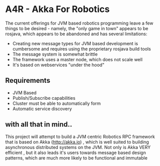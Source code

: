 # A4R - Akka For Robotics

The current offerings for JVM based robotics programming
leave a few things to be desired - namely, the "only game in town"
appears to be rosjava, which appears to be abandoned and has several limitations:
- Creating new message types for JVM based development is cumbersome and
requires using the proprietary rosjava build tools
- The message system is somewhat brittle
- The framework uses a master node, which does not scale well
- It's based on webservices "under the hood"

## Requirements
- JVM Based
- Publish/Subscribe capabilities
- Cluster must be able to automatically form
- Automatic service discovery

## with all that in mind..

 This project will attempt to build a JVM centric Robotics RPC framework
 that is based on Akka (http://akka.io) , which is well suited to building
 asynchronous distributed systems on the JVM.  Not only is Akka VERY efficient ,
  but it also leads it's users towards message based design patterns,
  which are much more likely to be functional and immutable


